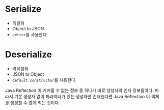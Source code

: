 # Serialize

- 직렬화
- Object to JSON
- `getter`를 사용한다.

# Deserialize

- 역직렬화
- JSON to Object
- `default constructor`를 사용한다.


Java Reflection 이 가져올 수 없는 정보 중 하나가 바로 생성자의 인자 정보들이다. 따라서 기본 생성자 없이 파라미터가 있는 생성자만 존재한다면 Java Reflection 이 객체를 생성할 수 없게 되는 것이다.
